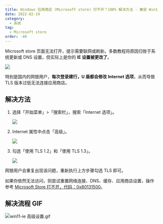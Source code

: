 ```yaml
---
title: Windows 应用商店 (Microsoft store) 打不开？100% 解决方法 - 兼容 Win10、Win11
date: 2022-02-19
category:
  - 系统
tag:
  - Microsoft store
order: -40
---
```


Microsoft store 页面无法打开，提示需要联网或刷新。多数教程将原因归咎于系统更新或 DNS 设置，但实际上是你的 **IE 设置被更改了**。

![](https://img.newzone.top/2022-05-05-16-48-55.png?imageMogr2/thumbnail/500x)

特别是国内的网银用户，**每次登录建行，U 盾都会修改 Internet 选项**，从而导致 TLS 版本过低无法连接应用商店。

## 解决方法

1. 选择「开始菜单」>「搜索栏」，搜索「Internet 选项」。

   ![](https://img.newzone.top/2022-05-05-17-01-23.png?imageMogr2/thumbnail/400x)

2. Internet 属性中点击「高级」。

   ![](https://img.newzone.top/2022-05-05-17-01-48.png?imageMogr2/thumbnail/400x)

3. 勾选「使用 TLS 1.2」和「使用 TLS 1.3」。

   ![](https://img.newzone.top/2022-05-05-17-02-01.png?imageMogr2/thumbnail/400x)

网银用户会重复出现该问题，重新执行上方步骤勾选 TLS 即可。

如果你依然无法访问，则尝试重置网络连接、DNS、缓存、应用商店设置，操作参考 [Microsoft Store 打不开，代码：0x80131500](https://answers.microsoft.com/zh-hans/windows/forum/all/microsoft/43acd62e-a11e-449c-9fa4-50931ad38565)。

## 解决流程 GIF

![win11-ie 高级设置.gif](https://img.newzone.top/IE_SSL_Setting_win11.webp)
